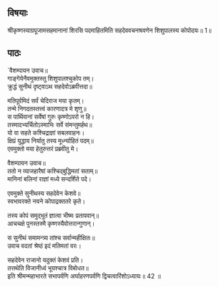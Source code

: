 
## विषयाः

श्रीकृष्णस्याग्रपूजामसहमानानां शिरसि पदमाहितमिति सहदेववचनश्रवणेन शिशुपालस्य कोपोदयः॥ 1॥

## पाठः

`वैशम्पायन उवाच॥  
गाङ्गेयेनैवमुक्तस्तु शिशुपालश्चुकोप तम्।  
क्रुद्धं सुनीथं दृष्ट्वाऽथ सहदेवोऽब्रवीत्तदा॥  

मतिपूर्वमिदं सर्वं चेदिराज मया कृतम्।  
तन्मे निगदतस्तत्त्वं कारणादत्र मे शृणु॥  
स पार्थिवानां सर्वेषां गुरुः कृष्णोऽपरो न हि।  
तस्मादभ्यर्चितोऽस्माभिः सर्वे संमन्तुमर्हथ॥  
यो वा सहते कश्चिद्राज्ञां सबलवाहनः।  
क्षिप्रं युद्धाय निर्यातु तस्य मूर्ध्न्याहितं पदम्॥  
एवमुक्तो मया हेतुरुत्तरं प्रब्रवीतु मे।  

वैशम्पायन उवाच॥  
ततो न व्याजहारैषां कश्चिद्बुद्धिमतां सताम्॥  
मानिनां बलिनां राज्ञां मध्ये सन्दर्शिते पदे।  

एवमुक्ते सुनीथस्य सहदेवेन केशवे॥  
स्वभावरक्ते नयने कोपाद्रक्ततरे कृते।  

तस्य कोपं समुद्भूतं ज्ञात्वा भीष्मः प्रतापवान्॥  
आचचक्षे पुनस्तस्मै कृष्णस्यैवोत्तरान्गुणान्।  

स सुनीथं समामन्त्र्य तांश्च सर्वान्महीक्षितः॥  
उवाच वदतां श्रेष्ठं इदं मतिमतां वरः।  

सहदेवेन राजानो यदुक्तं केशवं प्रति।  
तत्तथेति विजानीध्वं भूयश्चात्र विबोधत॥  
इति श्रीमन्महाभारते सभापर्वणि अर्घाहरणपर्वणि द्विचत्वारिंशोऽध्यायः॥ 42 ॥


